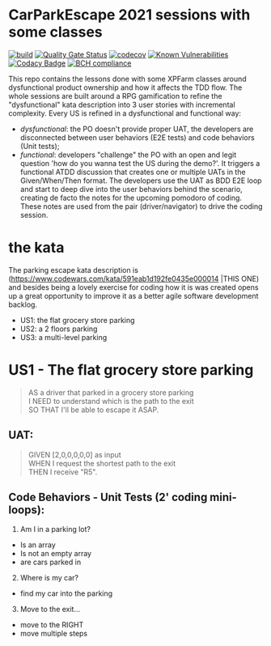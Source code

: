 # CarParkEscape 2021 sessions with some classes
[![build](https://github.com/undeadgrishnackh/CarParkEscape2021/workflows/CI%20Build%20gate./badge.svg)](https://github.com/undeadgrishnackh/CarParkEscape2021/actions?query=workflow%3A%22CI+Build+gate.%22)
[![Quality Gate Status](https://sonarcloud.io/api/project_badges/measure?project=undeadgrishnackh_CarParkEscape2021&metric=alert_status)](https://sonarcloud.io/dashboard?id=undeadgrishnackh_CarParkEscape2021)
[![codecov](https://codecov.io/gh/undeadgrishnackh/CarParkEscape2021/branch/master/graph/badge.svg)](https://codecov.io/gh/undeadgrishnackh/CarParkEscape2021)
[![Known Vulnerabilities](https://snyk.io/test/github/undeadgrishnackh/CarParkEscape2021/badge.svg)](https://snyk.io/test/github/undeadgrishnackh/CarParkEscape2021/)
[![Codacy Badge](https://api.codacy.com/project/badge/Grade/c8e046ebad254148950f6fea8f671594)](https://app.codacy.com/gh/undeadgrishnackh/CarParkEscape2021/dashboard)
[![BCH compliance](https://bettercodehub.com/edge/badge/undeadgrishnackh/CarParkEscape2021?branch=master)](https://bettercodehub.com/)

This repo contains the lessons done with some XPFarm classes around dysfunctional product ownership and how it affects the TDD flow. The whole sessions are built around a RPG gamification to refine the "dysfunctional" kata description into 3 user stories with incremental complexity. Every US is refined in a dysfunctional and functional way:
- *dysfunctional*: the PO doesn't provide proper UAT, the developers are disconnected between user behaviors (E2E tests) and code behaviors (Unit tests);
- *functional*: developers "challenge" the PO with an open and legit question 'how do you wanna test the US during the demo?'. It triggers a functional ATDD discussion that creates one or multiple UATs in the Given/When/Then format. The developers use the UAT as BDD E2E loop and start to deep dive into the user behaviors behind the scenario, creating de facto the notes for the upcoming pomodoro of coding. These notes are used from the pair (driver/navigator) to drive the coding session.

# the kata
The parking escape kata description is (https://www.codewars.com/kata/591eab1d192fe0435e000014 |THIS ONE) and besides being a lovely exercise for coding how it is was created opens up a great opportunity to improve it as a better agile software development backlog.
- US1: the flat grocery store parking
- US2: a 2 floors parking
- US3: a multi-level parking

# US1 - The flat grocery store parking
> AS a driver that parked in a grocery store parking \
> I NEED to understand which is the path to the exit \
> SO THAT I'll be able to escape it ASAP.

## UAT:
>GIVEN [2,0,0,0,0,0] as input \
>WHEN I request the shortest path to the exit \
>THEN I receive "R5".

## Code Behaviors - Unit Tests (2' coding mini-loops):
1. Am I in a parking lot?
 - Is an array
 - Is not an empty array
 - are cars parked in

2. Where is my car? 
 - find my car into the parking

3. Move to the exit... 
 - move to the RIGHT 
 - move multiple steps

